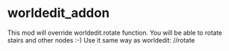 # worldedit_addon  


This mod will override worldedit.rotate function.
You will be able to rotate stairs and other nodes :-)
Use it same way as worldedit:
//rotate <axis> <angle>